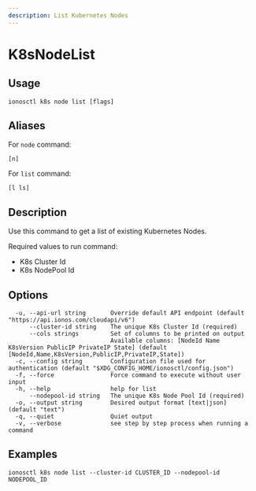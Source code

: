 ```yaml
---
description: List Kubernetes Nodes
---
```


# K8sNodeList

## Usage

```text
ionosctl k8s node list [flags]
```

## Aliases

For `node` command:

```text
[n]
```

For `list` command:

```text
[l ls]
```

## Description

Use this command to get a list of existing Kubernetes Nodes.

Required values to run command:

* K8s Cluster Id
* K8s NodePool Id

## Options

```text
  -u, --api-url string       Override default API endpoint (default "https://api.ionos.com/cloudapi/v6")
      --cluster-id string    The unique K8s Cluster Id (required)
      --cols strings         Set of columns to be printed on output 
                             Available columns: [NodeId Name K8sVersion PublicIP PrivateIP State] (default [NodeId,Name,K8sVersion,PublicIP,PrivateIP,State])
  -c, --config string        Configuration file used for authentication (default "$XDG_CONFIG_HOME/ionosctl/config.json")
  -f, --force                Force command to execute without user input
  -h, --help                 help for list
      --nodepool-id string   The unique K8s Node Pool Id (required)
  -o, --output string        Desired output format [text|json] (default "text")
  -q, --quiet                Quiet output
  -v, --verbose              see step by step process when running a command
```

## Examples

```text
ionosctl k8s node list --cluster-id CLUSTER_ID --nodepool-id NODEPOOL_ID
```

